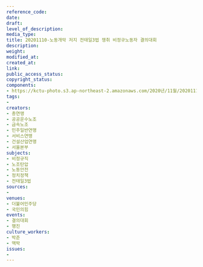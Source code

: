 ```yaml
---
reference_code: 
date: 
draft: 
level_of_description: 
media_type: 
title: 20201110-노동개악 저지 전태일3법 쟁취 비정규노동자 결의대회
description: 
weight: 
modified_at: 
created_at: 
link: 
public_access_status: 
copyright_status: 
components:
- https://kctu-photo.s3.ap-northeast-2.amazonaws.com/2020년/11월/20201110-노동개악+저지+전태일3법+쟁취+비정규노동자+결의대회/_W5D0221.JPG
tags:
- 
creators:
- 총연맹
- 공공운수노조
- 금속노조
- 민주일반연맹
- 서비스연맹
- 건설산업연맹
- 서울본부
subjects:
- 비정규직
- 노조탄압
- 노동안전
- 정치정책
- 전태일3법
sources:
- 
venues:
- 더불어민주당
- 국민의힘
events:
- 결의대회
- 행진
culture_workers:
- 박준
- 맥박
issues:
- 
---
```

